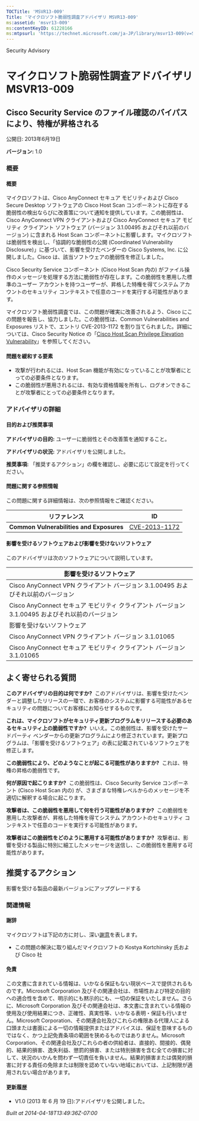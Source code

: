 ```yaml
---
TOCTitle: 'MSVR13-009'
Title: 'マイクロソフト脆弱性調査アドバイザリ MSVR13-009'
ms:assetid: 'msvr13-009'
ms:contentKeyID: 61228166
ms:mtpsurl: 'https://technet.microsoft.com/ja-JP/library/msvr13-009(v=Security.10)'
---
```


Security Advisory

マイクロソフト脆弱性調査アドバイザリ MSVR13-009
===============================================

Cisco Security Service のファイル確認のバイパスにより、特権が昇格される
-----------------------------------------------------------------------

公開日: 2013年6月19日

**バージョン:** 1.0

### 概要

#### 概要

マイクロソフトは、Cisco AnyConnect セキュア モビリティおよび Cisco Secure Desktop ソフトウェアの Cisco Host Scan コンポーネントに存在する脆弱性の検出ならびに改善策について通知を提供しています。この脆弱性は、Cisco AnyConnect VPN クライアントおよび Cisco AnyConnect セキュア モビリティ クライアント ソフトウェア (バージョン 3.1.00495 およびそれ以前のバージョン) に含まれる Host Scan コンポーネントに影響します。マイクロソフトは脆弱性を検出し、「協調的な脆弱性の公開 (Coordinated Vulnerability Disclosure)」に基づいて、影響を受けたベンダーの Cisco Systems, Inc. に公開しました。Cisco は、該当ソフトウェアの脆弱性を修正しました。

Cisco Security Service コンポーネント (Cisco Host Scan 内の) がファイル操作のメッセージを処理する方法に脆弱性が存在します。この脆弱性を悪用した標準のユーザー アカウントを持つユーザーが、昇格した特権を得てシステム アカウントのセキュリティ コンテキストで任意のコードを実行する可能性があります。

マイクロソフト脆弱性調査では、この問題が確実に改善されるよう、Cisco にこの問題を報告し、協力しました。この脆弱性は、Common Vulnerabilities and Exposures リストで、エントリ CVE-2013-1172 を割り当てられました。詳細については、Cisco Security Notice の「[Cisco Host Scan Privilege Elevation Vulnerability](http://tools.cisco.com/security/center/content/ciscosecuritynotice/cve-2013-1172)」を参照してください。

#### 問題を緩和する要素

-   攻撃が行われるには、Host Scan 機能が有効になっていることが攻撃者にとっての必要条件となります。
-   この脆弱性が悪用されるには、有効な資格情報を所有し、ログオンできることが攻撃者にとっての必要条件となります。

### アドバイザリの詳細

#### 目的および推奨事項

**アドバイザリの目的:** ユーザーに脆弱性とその改善策を通知すること。

**アドバイザリの状況:** アドバイザリを公開しました。

**推奨事項:** 「推奨するアクション」の欄を確認し、必要に応じて設定を行ってください。

#### 問題に関する参照情報

この問題に関する詳細情報は、次の参照情報をご確認ください。

| リファレンス                             | ID                                                                               |
|------------------------------------------|----------------------------------------------------------------------------------|
| **Common Vulnerabilities and Exposures** | [CVE-2013-1172](http://www.cve.mitre.org/cgi-bin/cvename.cgi?name=cve-2013-1172) |

#### 影響を受けるソフトウェアおよび影響を受けないソフトウェア

このアドバイザリは次のソフトウェアについて説明しています。

| 影響を受けるソフトウェア                                                                          |
|---------------------------------------------------------------------------------------------------|
| Cisco AnyConnect VPN クライアント バージョン 3.1.00495 およびそれ以前のバージョン                 |
| Cisco AnyConnect セキュア モビリティ クライアント バージョン 3.1.00495 およびそれ以前のバージョン |
| 影響を受けないソフトウェア                                                                        |
| Cisco AnyConnect VPN クライアント バージョン 3.1.01065                                            |
| Cisco AnyConnect セキュア モビリティ クライアント バージョン 3.1.01065                            |

よく寄せられる質問
------------------

<span></span>
**このアドバイザリの目的は何ですか?** 
このアドバイザリは、影響を受けたベンダーと調整したリリースの一環で、お客様のシステムに影響する可能性があるセキュリティの問題についてお客様にお知らせするものです。

**これは、マイクロソフトがセキュリティ更新プログラムをリリースする必要のあるセキュリティ上の脆弱性ですか?** 
いいえ。この脆弱性は、影響を受けたサードパーティ ベンダーからの更新プログラムにより修正されています。更新プログラムは、「影響を受けるソフトウェア」の表に記載されているソフトウェアを修正します。

**この脆弱性により、どのようなことが起こる可能性がありますか?** 
これは、特権の昇格の脆弱性です。

**何が原因で起こりますか?** 
この脆弱性は、Cisco Security Service コンポーネント (Cisco Host Scan 内の) が、さまざまな特権レベルからのメッセージを不適切に解釈する場合に起こります。

**攻撃者は、この脆弱性を悪用して何を行う可能性がありますか?** 
この脆弱性を悪用した攻撃者が、昇格した特権を得てシステム アカウントのセキュリティ コンテキストで任意のコードを実行する可能性があります。

**攻撃者はこの脆弱性をどのように悪用する可能性がありますか?** 
攻撃者は、影響を受ける製品に特別に細工したメッセージを送信し、この脆弱性を悪用する可能性があります。

推奨するアクション
------------------

<span></span>
影響を受ける製品の最新バージョンにアップグレードする

### 関連情報

#### 謝辞

マイクロソフトは下記の方に対し、深い[謝意](http://go.microsoft.com/fwlink/?linkid=21127)を表します。

-   この問題の解決に取り組んだマイクロソフトの Kostya Kortchinsky 氏および Cisco 社

#### 免責

この文書に含まれている情報は、いかなる保証もない現状ベースで提供されるものです。Microsoft Corporation 及びその関連会社は、市場性および特定の目的への適合性を含めて、明示的にも黙示的にも、一切の保証をいたしません。さらに、Microsoft Corporation 及びその関連会社は、本文書に含まれている情報の使用及び使用結果につき、正確性、真実性等、いかなる表明・保証も行いません。Microsoft Corporation、その関連会社及びこれらの権限ある代理人による口頭または書面による一切の情報提供またはアドバイスは、保証を意味するものではなく、かつ上記免責条項の範囲を狭めるものではありません。Microsoft Corporation、その関連会社及びこれらの者の供給者は、直接的、間接的、偶発的、結果的損害、逸失利益、懲罰的損害、または特別損害を含む全ての損害に対して、状況のいかんを問わず一切責任を負いません。結果的損害または偶発的損害に対する責任の免除または制限を認めていない地域においては、上記制限が適用されない場合があります。

#### 更新履歴

-   V1.0 (2013 年 6 月 19 日):アドバイザリを公開しました。

*Built at 2014-04-18T13:49:36Z-07:00*
